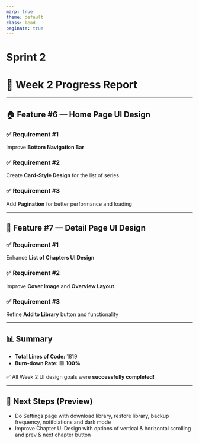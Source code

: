 ```yaml
---
marp: true
theme: default
class: lead
paginate: true
---
```


# Sprint 2

# 🎨 Week 2 Progress Report

---

## 🏠 Feature #6 — Home Page UI Design

### ✅ Requirement #1

Improve **Bottom Navigation Bar**

### ✅ Requirement #2

Create **Card-Style Design** for the list of series

### ✅ Requirement #3

Add **Pagination** for better performance and loading

---

## 📘 Feature #7 — Detail Page UI Design

### ✅ Requirement #1

Enhance **List of Chapters UI Design**

### ✅ Requirement #2

Improve **Cover Image** and **Overview Layout**

### ✅ Requirement #3

Refine **Add to Library** button and functionality

---

## 📊 Summary

- **Total Lines of Code:** 1819
- **Burn-down Rate:** 🟩 **100%**

✅ All Week 2 UI design goals were **successfully completed!**

---

## 🚀 Next Steps (Preview)

- Do Settings page with download library, restore library, backup frequency, notifciations and dark mode
- Improve Chapter UI Design with options of vertical & horizontal scrolling and prev & next chapter button
